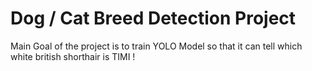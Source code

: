 # Dog / Cat Breed Detection Project

Main Goal of the project is to train YOLO Model so that it can tell which white british shorthair is TIMI !